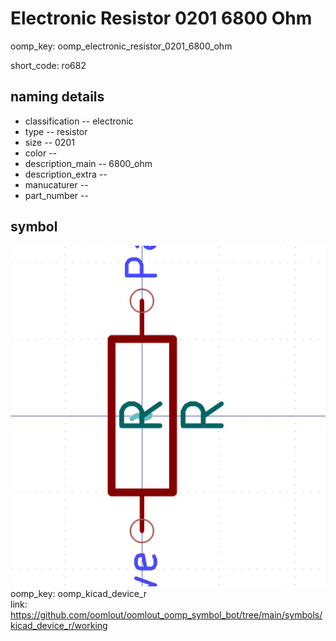 # Electronic Resistor 0201 6800 Ohm
oomp_key: oomp_electronic_resistor_0201_6800_ohm  

short_code: ro682
## naming details
* classification -- electronic
* type -- resistor
* size -- 0201
* color -- 
* description_main -- 6800_ohm
* description_extra -- 
* manucaturer -- 
* part_number -- 



## symbol

![](symbol/0/working/working_600.png)  
oomp_key: oomp_kicad_device_r  
link: https://github.com/oomlout/oomlout_oomp_symbol_bot/tree/main/symbols/kicad_device_r/working  

